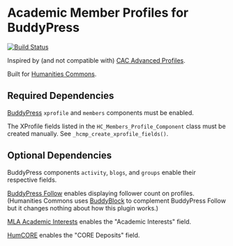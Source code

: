 # Academic Member Profiles for BuddyPress

[![Build Status](https://travis-ci.org/mlaa/hc-member-profiles.svg)](https://travis-ci.org/mlaa/hc-member-profiles)

Inspired by (and not compatible with) [CAC Advanced Profiles](https://github.com/cuny-academic-commons/cac-advanced-profiles).

Built for [Humanities Commons](https://hcommons.org).


## Required Dependencies

[BuddyPress](https://buddypress.org) `xprofile` and `members` components must be enabled.

The XProfile fields listed in the `HC_Members_Profile_Component` class must be created manually. See `_hcmp_create_xprofile_fields()`.

## Optional Dependencies

BuddyPress components `activity`, `blogs`, and `groups` enable their respective fields.

[BuddyPress Follow](https://wordpress.org/plugins/buddypress-followers) enables displaying follower count on profiles. (Humanities Commons uses [BuddyBlock](http://www.philopress.com/products/buddyblock) to complement BuddyPress Follow but it changes nothing about how this plugin works.)

[MLA Academic Interests](https://github.com/mlaa/mla-academic-interests) enables the "Academic Interests" field.

[HumCORE](https://github.com/mlaa/humcore) enables the "CORE Deposits" field.
